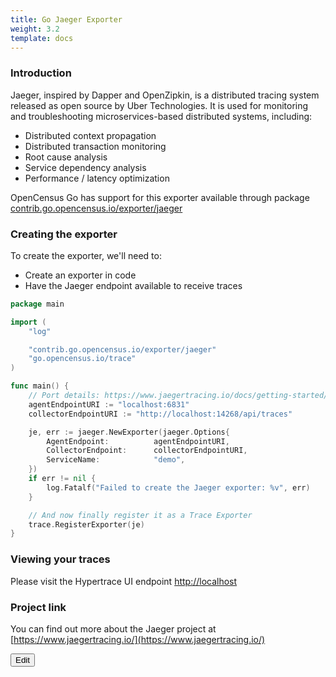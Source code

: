 ```yaml
---
title: Go Jaeger Exporter
weight: 3.2
template: docs
---
```

### Introduction
Jaeger, inspired by Dapper and OpenZipkin, is a distributed tracing system released as open source by Uber Technologies.
It is used for monitoring and troubleshooting microservices-based distributed systems, including:

* Distributed context propagation
* Distributed transaction monitoring
* Root cause analysis
* Service dependency analysis
* Performance / latency optimization

OpenCensus Go has support for this exporter available through package [contrib.go.opencensus.io/exporter/jaeger](https://godoc.org/contrib.go.opencensus.io/exporter/jaeger)


### Creating the exporter
To create the exporter, we'll need to:

* Create an exporter in code
* Have the Jaeger endpoint available to receive traces
 
```go
package main

import (
	"log"

	"contrib.go.opencensus.io/exporter/jaeger"
	"go.opencensus.io/trace"
)

func main() {
	// Port details: https://www.jaegertracing.io/docs/getting-started/
	agentEndpointURI := "localhost:6831"
	collectorEndpointURI := "http://localhost:14268/api/traces"

	je, err := jaeger.NewExporter(jaeger.Options{
		AgentEndpoint:          agentEndpointURI,
		CollectorEndpoint:      collectorEndpointURI,
		ServiceName:            "demo",
	})
	if err != nil {
		log.Fatalf("Failed to create the Jaeger exporter: %v", err)
	}

	// And now finally register it as a Trace Exporter
	trace.RegisterExporter(je)
}
```
 
### Viewing your traces
Please visit the Hypertrace UI endpoint [http://localhost](http://localhost)

### Project link
You can find out more about the Jaeger project at [https://www.jaegertracing.io/](https://www.jaegertracing.io/)


<a href="https://github.com/hypertrace/hypertrace-docs-website/tree/master/src/pages/docs/go/go-jaeger.md">
<button type="button">Edit</button></a>
